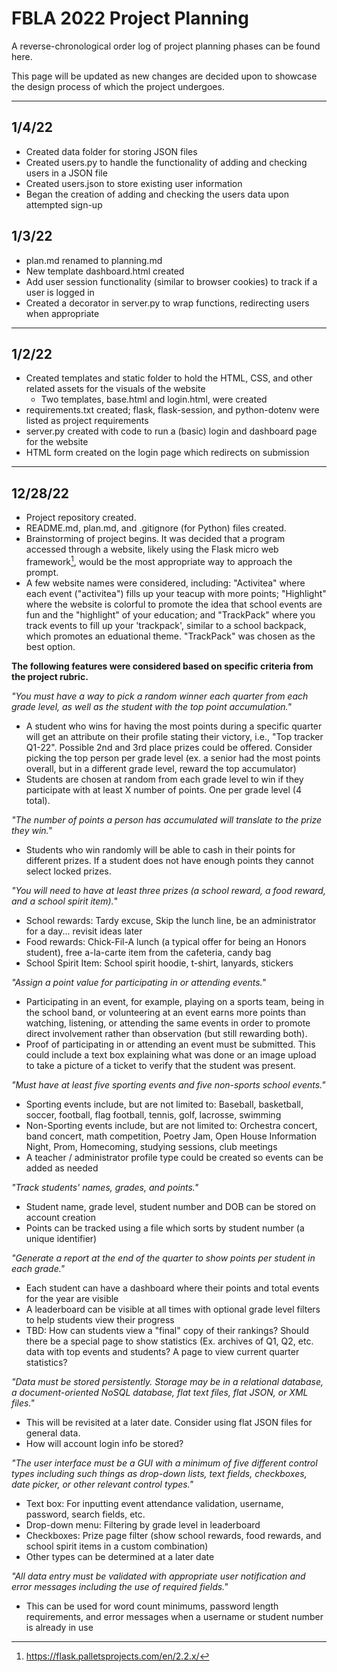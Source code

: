 # FBLA 2022 Project Planning

A reverse-chronological order log of project planning phases can be found here. 

This page will be updated as new changes are decided upon to showcase the design process of which the project undergoes.

***

## 1/4/22

+ Created data folder for storing JSON files
+ Created users.py to handle the functionality of adding and checking users in a JSON file
+ Created users.json to store existing user information
+ Began the creation of adding and checking the users data upon attempted sign-up

## 1/3/22

+ plan.md renamed to planning.md
+ New template dashboard.html created
+ Add user session functionality (similar to browser cookies) to track if a user is logged in
+ Created a decorator in server.py to wrap functions, redirecting users when appropriate

***

## 1/2/22

+ Created templates and static folder to hold the HTML, CSS, and other related assets for the visuals of the website
  + Two templates, base.html and login.html, were created
+ requirements.txt created; flask, flask-session, and python-dotenv were listed as project requirements
+ server.py created with code to run a (basic) login and dashboard page for the website
+ HTML form created on the login page which redirects on submission

***

## 12/28/22

+ Project repository created.
+ README.md, plan.md, and .gitignore (for Python) files created.
+ Brainstorming of project begins. It was decided that a program accessed through a website, likely using the Flask micro web framework[^1], would be the most appropriate way to approach the prompt.
+ A few website names were considered, including: "Activitea" where each event ("activitea") fills up your teacup with more points; "Highlight" where the website is colorful to promote the idea that school events are fun and the "highlight" of your education; and "TrackPack" where you track events to fill up your 'trackpack', similar to a school backpack, which promotes an eduational theme. "TrackPack" was chosen as the best option.

__The following features were considered based on specific criteria from the project rubric.__

*"You must have a way to pick a random winner each quarter from each grade level, as well as the student with the top point accumulation."*
+ A student who wins for having the most points during a specific quarter will get an attribute on their profile stating their victory, i.e., "Top tracker Q1-22". Possible 2nd and 3rd place prizes could be offered. Consider picking the top person per grade level (ex. a senior had the most points overall, but in a different grade level, reward the top accumulator)
+ Students are chosen at random from each grade level to win if they participate with at least X number of points. One per grade level (4 total).

*"The number of points a person has accumulated will translate to the prize they win."*
+ Students who win randomly will be able to cash in their points for different prizes. If a student does not have enough points they cannot select locked prizes.

*"You will need to have at least three prizes (a school reward, a food reward, and a school spirit item).*"
+ School rewards: Tardy excuse, Skip the lunch line, be an administrator for a day... revisit ideas later
+ Food rewards: Chick-Fil-A lunch (a typical offer for being an Honors student), free a-la-carte item from the cafeteria, candy bag
+ School Spirit Item: School spirit hoodie, t-shirt, lanyards, stickers

*"Assign a point value for participating in or attending events."*
+ Participating in an event, for example, playing on a sports team, being in the school band, or volunteering at an event earns more points than watching, listening, or attending the same events in order to promote direct involvement rather than observation (but still rewarding both).
+ Proof of participating in or attending an event must be submitted. This could include a text box explaining what was done or an image upload to take a picture of a ticket to verify that the student was present.

*"Must have at least five sporting events and five non-sports school events."*
+ Sporting events include, but are not limited to: Baseball, basketball, soccer, football, flag football, tennis, golf, lacrosse, swimming
+ Non-Sporting events include, but are not limited to: Orchestra concert, band concert, math competition, Poetry Jam, Open House Information Night, Prom, Homecoming, studying sessions, club meetings
+ A teacher / administrator profile type could be created so events can be added as needed

*"Track students' names, grades, and points."*
+ Student name, grade level, student number and DOB can be stored on account creation
+ Points can be tracked using a file which sorts by student number (a unique identifier)

*"Generate a report at the end of the quarter to show points per student in each grade."*
+ Each student can have a dashboard where their points and total events for the year are visible
+ A leaderboard can be visible at all times with optional grade level filters to help students view their progress
+ TBD: How can students view a "final" copy of their rankings? Should there be a special page to show statistics (Ex. archives of Q1, Q2, etc. data with top events and students? A page to view current quarter statistics?

*"Data must be stored persistently. Storage may be in a relational database, a document-oriented NoSQL database, flat text files, flat JSON, or XML files."*
+ This will be revisited at a later date. Consider using flat JSON files for general data.
+ How will account login info be stored?

*"The user interface must be a GUI with a minimum of five different control types including such things as drop-down lists, text fields, checkboxes, date picker, or other relevant control types."*
+ Text box: For inputting event attendance validation, username, password, search fields, etc.
+ Drop-down menu: Filtering by grade level in leaderboard
+ Checkboxes: Prize page filter (show school rewards, food rewards, and school spirit items in a custom combination)
+ Other types can be determined at a later date

*"All data entry must be validated with appropriate user notification and error messages including the use of required fields."*
+ This can be used for word count minimums, password length requirements, and error messages when a username or student number is already in use

[^1]: https://flask.palletsprojects.com/en/2.2.x/
